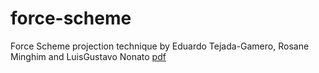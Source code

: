 # force-scheme
Force Scheme projection technique
by Eduardo Tejada-Gamero, Rosane Minghim and LuisGustavo Nonato [pdf](http://www.lcad.icmc.usp.br/~nonato/pubs/TejadaEtAl.pdf)
